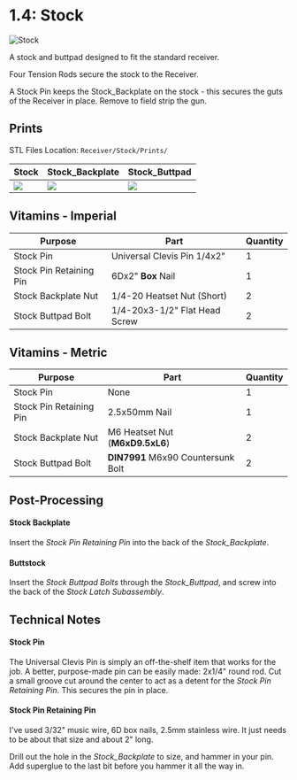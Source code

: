 # 1.4: Stock

![Stock](Stock/Assembly_htmldoc.jpg)

A stock and buttpad designed to fit the standard receiver.

Four Tension Rods secure the stock to the Receiver.

A Stock Pin keeps the Stock_Backplate on the stock - this secures the guts
of the Receiver in place. Remove to field strip the gun.

<!-- NEW PAGE -->
## Prints
STL Files Location: `Receiver/Stock/Prints/`

|Stock|Stock_Backplate|Stock_Buttpad|
|-|-|-|
|![](Stock/Prints/Stock_thumb.jpg)|![](Stock/Prints/Stock_Backplate_thumb.jpg)|![](Stock/Prints/Stock_Buttpad_thumb.jpg)|

<!-- NEW PAGE -->
## Vitamins - Imperial
| Purpose                     | Part                          | Quantity |
|-----------------------------|-------------------------------|----------|
| Stock Pin                   | Universal Clevis Pin 1/4x2"   | 1        |
| Stock Pin Retaining Pin     | 6Dx2" **Box** Nail            | 1        |
| Stock Backplate Nut         | 1/4-20 Heatset Nut (Short)    | 2        |
| Stock Buttpad Bolt          | 1/4-20x3-1/2" Flat Head Screw | 2        |

## Vitamins - Metric
| Purpose                   | Part                               | Quantity |
|---------------------------|----------------------------------- |----------|
| Stock Pin                 | None                               | 1        |
| Stock Pin Retaining Pin   | 2.5x50mm Nail                      | 1        |
| Stock Backplate Nut       | M6 Heatset Nut (**M6xD9.5xL6**)    | 2        |
| Stock Buttpad Bolt        | **DIN7991** M6x90 Countersunk Bolt | 2        |

<!-- NEW PAGE -->
## Post-Processing

#### Stock Backplate
Insert the *Stock Pin Retaining Pin* into the back of the *Stock_Backplate*.

#### Buttstock
Insert the *Stock Buttpad Bolts* through the *Stock_Buttpad*, and screw
into the back of the *Stock Latch Subassembly*.

## Technical Notes

#### Stock Pin
The Universal Clevis Pin is simply an off-the-shelf item that works for the job.
A better, purpose-made pin can be easily made: 2x1/4" round rod.
Cut a small groove cut around the center to act as a detent for the
 *Stock Pin Retaining Pin*. This secures the pin in place.

#### Stock Pin Retaining Pin
I've used 3/32" music wire, 6D box nails, 2.5mm stainless wire.
It just needs to be about that size and about 2" long.

Drill out the hole in the *Stock_Backplate* to size, and hammer in your pin.
Add superglue to the last bit before you hammer it all the way in.
